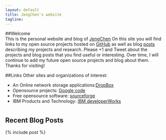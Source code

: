 ```yaml
---
layout: default
title: JengChen's website
tagline: 
---
```


##Welcome    
This is the personal website and blog of [JengChen](http://about.html)
On this site you will find links to my open source projects hosted on [GitHub](https://github.com/) as well as blog [posts](http://blog.html) describing my projects and research. Please +1 and Tweet about the projects and blog posts that you find useful or interesting.
Over time, I will continue to add my future open source projects and blog about them. Thanks for visiting!

##Links
Other sites and organizations of interest:

* An Online network storage applications:[DropBox](http://db.tt/RycPvMhJ)
* Opensource projects: [Google code](https://code.google.com)
* Free opensource software: [sourceforge](http://sourceforge.net/)
* IBM Products and Technology: [IBM developerWorks](https://www.ibm.com/developerworks/cn/)   
#      
## Recent Blog Posts
{% include post %}
